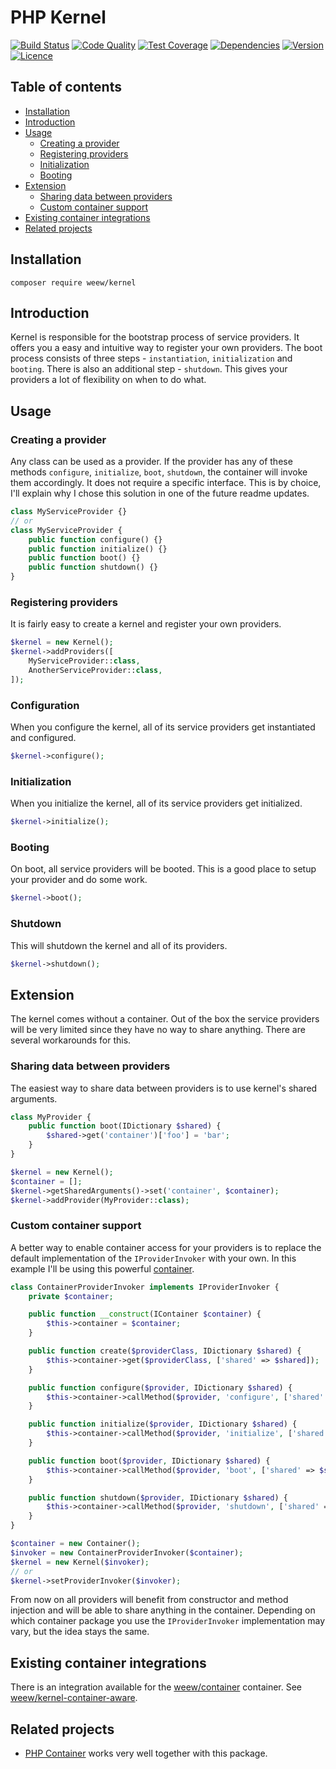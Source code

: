 # PHP Kernel

[![Build Status](https://img.shields.io/travis/weew/kernel.svg)](https://travis-ci.org/weew/kernel)
[![Code Quality](https://img.shields.io/scrutinizer/g/weew/kernel.svg)](https://scrutinizer-ci.com/g/weew/kernel)
[![Test Coverage](https://img.shields.io/coveralls/weew/kernel.svg)](https://coveralls.io/github/weew/kernel)
[![Dependencies](https://img.shields.io/versioneye/d/php/weew:kernel.svg)](https://versioneye.com/php/weew:kernel)
[![Version](https://img.shields.io/packagist/v/weew/kernel.svg)](https://packagist.org/packages/weew/kernel)
[![Licence](https://img.shields.io/packagist/l/weew/kernel.svg)](https://packagist.org/packages/weew/kernel)

## Table of contents

- [Installation](#installation)
- [Introduction](#introduction)
- [Usage](#usage)
    - [Creating a provider](#creating-a-provider)
    - [Registering providers](#registering-providers)
    - [Initialization](#initialization)
    - [Booting](#booting)
- [Extension](#extension)
    - [Sharing data between providers](#sharing-data-between-providers)
    - [Custom container support](#custom-container-support)
- [Existing container integrations](#existing-container-integrations)
- [Related projects](#related-projects)

## Installation

`composer require weew/kernel`

## Introduction

Kernel is responsible for the bootstrap process of service providers. It offers you a easy and intuitive way to register your own providers. The boot process consists of three steps - `instantiation`, `initialization` and `booting`. There is also an additional step - `shutdown`. This gives your providers a lot of flexibility on when to do what.

## Usage

### Creating a provider

Any class can be used as a provider. If the provider has any of these methods `configure`, `initialize`, `boot`, `shutdown`, the container will invoke them accordingly. It does not require a specific interface. This is by choice, I'll explain why I chose this solution in one of the future readme updates.

```php
class MyServiceProvider {}
// or
class MyServiceProvider {
    public function configure() {}
    public function initialize() {}
    public function boot() {}
    public function shutdown() {}
}
```

### Registering providers

It is fairly easy to create a kernel and register your own providers.

```php
$kernel = new Kernel();
$kernel->addProviders([
    MyServiceProvider::class,
    AnotherServiceProvider::class,
]);
```

### Configuration

When you configure the kernel, all of its service providers get instantiated and configured.

```php
$kernel->configure();
```

### Initialization

When you initialize the kernel, all of its service providers get initialized.

```php
$kernel->initialize();
```

### Booting

On boot, all service providers will be booted. This is a good place to setup your provider and do some work.

```php
$kernel->boot();
```

### Shutdown

This will shutdown the kernel and all of its providers.

```php
$kernel->shutdown();
```

## Extension

The kernel comes without a container. Out of the box the service providers will be very limited since they have no way to share anything. There are several workarounds for this.

### Sharing data between providers

The easiest way to share data between providers is to use kernel's shared arguments.

```php
class MyProvider {
    public function boot(IDictionary $shared) {
        $shared->get('container')['foo'] = 'bar';
    }
}

$kernel = new Kernel();
$container = [];
$kernel->getSharedArguments()->set('container', $container);
$kernel->addProvider(MyProvider::class);
```

### Custom container support

A better way to enable container access for your providers is to replace the default implementation of the `IProviderInvoker` with your own. In this example I'll be using this powerful [container](https://github.com/weew/container).

```php
class ContainerProviderInvoker implements IProviderInvoker {
    private $container;

    public function __construct(IContainer $container) {
        $this->container = $container;
    }

    public function create($providerClass, IDictionary $shared) {
        $this->container->get($providerClass, ['shared' => $shared]);
    }

    public function configure($provider, IDictionary $shared) {
        $this->container->callMethod($provider, 'configure', ['shared' => $shared]);
    }

    public function initialize($provider, IDictionary $shared) {
        $this->container->callMethod($provider, 'initialize', ['shared' => $shared]);
    }

    public function boot($provider, IDictionary $shared) {
        $this->container->callMethod($provider, 'boot', ['shared' => $shared]);
    }

    public function shutdown($provider, IDictionary $shared) {
        $this->container->callMethod($provider, 'shutdown', ['shared' => $shared]);
    }
}

$container = new Container();
$invoker = new ContainerProviderInvoker($container);
$kernel = new Kernel($invoker);
// or
$kernel->setProviderInvoker($invoker);
```

From now on all providers will benefit from constructor and method injection and will be able to share anything in the container. Depending on which container package you use the `IProviderInvoker` implementation may vary, but the idea stays the same.

## Existing container integrations

There is an integration available for the [weew/container](https://github.com/weew/container) container. See [weew/kernel-container-aware](https://github.com/weew/kernel-container-aware).

## Related projects

- [PHP Container](https://github.com/weew/container) works very well together with this package.
